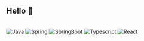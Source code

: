 <h2><strong>Hello 👋</strong></h2>
<!--   <img src="https://media.tenor.com/images/40e2ee288bacb782ecb04170b65b21f7/tenor.gif"> -->
<br />
<!-- <img src="https://github-readme-stats.vercel.app/api/top-langs/?username=jungma1&theme=dark&hide_border=true&layout=compact" /> -->
<div>
  <img alt="Java" src="https://img.shields.io/badge/Java-ED8B00?style=flat&logo=java&logoColor=white"/>
  <img alt="Spring" src="https://img.shields.io/badge/Spring-6DB33F?style=flat&logo=Spring&logoColor=white"/>
  <img alt="SpringBoot" src="https://img.shields.io/badge/Spring_Boot-6DB33F?style=flat&logo=SpringBoot&logoColor=white"/>
  <img alt="Typescript" src="https://img.shields.io/badge/Typescript-3178C6?style=flat&logo=typescript&logoColor=white"/>
  <img alt="React" src="https://img.shields.io/badge/React-61DAFB?style=flat&logo=react&color=gray"/>
</div>
<br />
<!-- <img src="https://github-readme-stats.vercel.app/api?username=jungma1&show_icons=true&theme=radical&count_private=true&hide_border=true" /> -->
